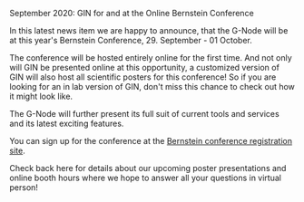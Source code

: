 September 2020: GIN for and at the Online Bernstein Conference

In this latest news item we are happy to announce, that the G-Node will be at this year's Bernstein Conference, 29. September - 01 October.

The conference will be hosted entirely online for the first time. And not only will GIN be presented online at this opportunity, a customized version of GIN will also host all scientific posters for this conference! So if you are looking for an in lab version of GIN, don't miss this chance to check out how it might look like.

The G-Node will further present its full suit of current tools and services and its latest exciting features.

You can sign up for the conference at the [Bernstein conference registration site](https://www.bernstein-network.de/en/bernstein-conference/2020).

Check back here for details about our upcoming poster presentations and online booth hours where we hope to answer all your questions in virtual person!

